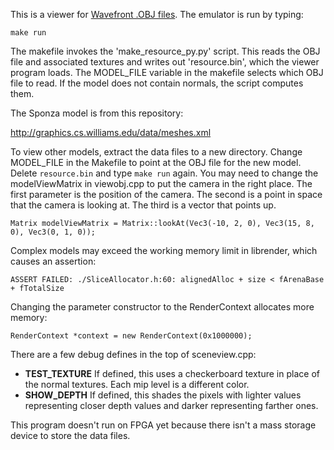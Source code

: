 This is a viewer for [Wavefront .OBJ files](http://en.wikipedia.org/wiki/Wavefront_.obj_file). 
The emulator is run by typing:

    make run

The makefile invokes the 'make_resource_py.py' script. This reads the OBJ file 
and associated textures and writes out 'resource.bin', which the viewer program
loads. The MODEL_FILE variable in the makefile selects which OBJ file to read. 
If the model does not contain normals, the script computes them.

The Sponza model is from this repository:

http://graphics.cs.williams.edu/data/meshes.xml

To view other models, extract the data files to a new directory.  Change 
MODEL_FILE in the Makefile to point at the OBJ file for the new model. 
Delete `resource.bin` and type `make run` again. You may need to change the 
modelViewMatrix in viewobj.cpp to put the camera in the right place.
The first parameter is the position of the camera.  The second is a point in
space that the camera is looking at. The third is a vector that points up.

    Matrix modelViewMatrix = Matrix::lookAt(Vec3(-10, 2, 0), Vec3(15, 8, 0), Vec3(0, 1, 0));

Complex models may exceed the working memory limit in librender, which  
causes an assertion:

    ASSERT FAILED: ./SliceAllocator.h:60: alignedAlloc + size < fArenaBase + fTotalSize

Changing the parameter constructor to the RenderContext allocates more 
memory:

    RenderContext *context = new RenderContext(0x1000000);

There are a few debug defines in the top of sceneview.cpp:
- **TEST_TEXTURE** If defined, this uses a checkerboard texture in place 
of the normal textures. Each mip level is a different color. 
- **SHOW_DEPTH** If defined, this shades the pixels with lighter values 
representing closer depth values and darker representing farther ones.

This program doesn't run on FPGA yet because there isn't a mass storage device 
to store the data files.